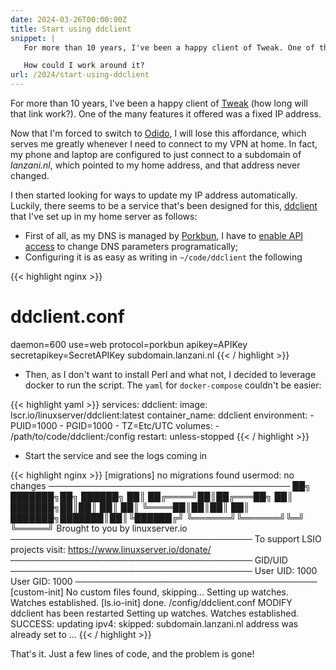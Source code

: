 ```yaml
---
date: 2024-03-26T00:00:00Z
title: Start using ddclient
snippet: |
   For more than 10 years, I've been a happy client of Tweak. One of the many features it offered was a fixed IP address. But, as they got bought, I switched to a provider not offering this feature.

   How could I work around it?
url: /2024/start-using-ddclient
---
```


For more than 10 years, I've been a happy client of [Tweak] (how long will that link work?). One of the many features it offered was a fixed IP address. 

Now that I'm forced to switch to [Odido], I will lose this affordance, which serves me greatly whenever I need to connect to my VPN at home. In fact, my phone and laptop are configured to just connect to a subdomain of *lanzani.nl*, which pointed to my home address, and that address never changed. 

I then started looking for ways to update my IP address automatically. Luckily, there seems to be a service that's been designed for this, [ddclient] that I've set up in my home server as follows:

- First of all, as my DNS is managed by [Porkbun], I have to [enable API access](https://kb.porkbun.com/article/190-getting-started-with-the-porkbun-api) to change DNS parameters programatically;
- Configuring it is as easy as writing in `~/code/ddclient` the following

{{< highlight nginx >}}
# ddclient.conf
daemon=600
use=web
protocol=porkbun
apikey=APIKey
secretapikey=SecretAPIKey
subdomain.lanzani.nl
{{< / highlight >}}

- Then, as I don't want to install Perl and what not, I decided to leverage docker to run the script. The `yaml` for `docker-compose` couldn't be easier:

{{< highlight yaml >}}
services:
  ddclient:
    image: lscr.io/linuxserver/ddclient:latest
    container_name: ddclient
    environment:
      - PUID=1000
      - PGID=1000
      - TZ=Etc/UTC
    volumes:
      - /path/to/code/ddclient:/config
    restart: unless-stopped
{{< / highlight >}}

- Start the service and see the logs coming in 

{{< highlight nginx >}}
[migrations] no migrations found
usermod: no changes
───────────────────────────────────────
      ██╗     ███████╗██╗ ██████╗
      ██║     ██╔════╝██║██╔═══██╗
      ██║     ███████╗██║██║   ██║
      ██║     ╚════██║██║██║   ██║
      ███████╗███████║██║╚██████╔╝
      ╚══════╝╚══════╝╚═╝ ╚═════╝
   Brought to you by linuxserver.io
───────────────────────────────────────
To support LSIO projects visit:
https://www.linuxserver.io/donate/
───────────────────────────────────────
GID/UID
───────────────────────────────────────
User UID:    1000
User GID:    1000
───────────────────────────────────────
[custom-init] No custom files found, skipping...
Setting up watches.
Watches established.
[ls.io-init] done.
/config/ddclient.conf MODIFY 
ddclient has been restarted
Setting up watches.
Watches established.
SUCCESS:  updating ipv4: skipped: subdomain.lanzani.nl address was already set to ...
{{< / highlight >}}

That's it. Just a few lines of code, and the problem is gone!

[Tweak]: https://www.tweak.nl
[Odido]: https://www.odido.nl/
[ddclient]: https://ddclient.net/
[Porkbun]: https://porkbun.com/
